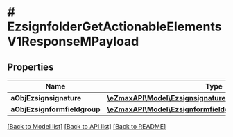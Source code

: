# # EzsignfolderGetActionableElementsV1ResponseMPayload

## Properties

Name | Type | Description | Notes
------------ | ------------- | ------------- | -------------
**aObjEzsignsignature** | [**\eZmaxAPI\Model\EzsignsignatureResponseCompound[]**](EzsignsignatureResponseCompound.md) |  |
**aObjEzsignformfieldgroup** | [**\eZmaxAPI\Model\EzsignformfieldgroupResponseCompound[]**](EzsignformfieldgroupResponseCompound.md) |  |

[[Back to Model list]](../../README.md#models) [[Back to API list]](../../README.md#endpoints) [[Back to README]](../../README.md)
